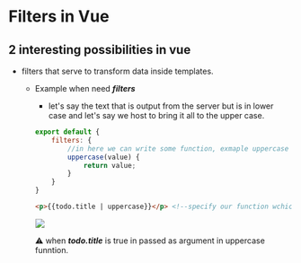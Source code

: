 # Filters in Vue

## 2 interesting possibilities in vue

* filters that serve to transform data inside templates.
    - Example when need ***filters***
        - let's say the text that is output from the server but is in lower case and let's say we host to bring it all to the upper case.
        ```javascript
        export default {
            filters: {
                //in here we can write some function, exmaple uppercase
                uppercase(value) {
                    return value;
                }
            }
        }
        ```

        ```html
        <p>{{todo.title | uppercase}}</p> <!--specify our function wchich created in filters object-->
        ```
        [<img src="https://i.imgur.com/tyRAnhv.png">](http://google.com.au/)

        ⚠ when ***todo.title*** is true in passed as argument in uppercase funntion.



        
        
